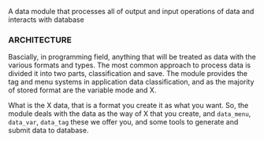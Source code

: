 A data module that processes all of output and input operations of data and interacts with database

### ARCHITECTURE

Bascially, in programming field, anything that will be treated as data with the various formats and types. The most common approach to process data is divided it into two parts, classification and save. The module provides the tag and menu systems in application data classification, and as the majority of stored format are the variable mode and X.

What is the X data, that is a format you create it as what you want. So, the module deals with the data as the way of X that you create, and `data_menu`, `data_var`, `data_tag` these we offer you, and some tools to generate and submit data to database.
